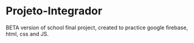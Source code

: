 # Projeto-Integrador 
 BETA version of school final project, created to practice google firebase, html, css and JS. 
